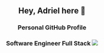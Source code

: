 <div align=center>

## Hey, Adriel here 👋
### Personal GitHub Profile
### Software Engineer Full Stack <img src="https://img.icons8.com/stickers/25/000000/internet.png"/>
</div>
